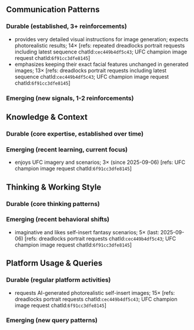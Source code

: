 ## Communication Patterns
### Durable (established, 3+ reinforcements)
- provides very detailed visual instructions for image generation; expects photorealistic results; 14× [refs: repeated dreadlocks portrait requests including latest sequence chatId:`cec449b4df5c43`; UFC champion image request chatId:`6f91cc3dfe8145`]
- emphasizes keeping their exact facial features unchanged in generated images; 13× [refs: dreadlocks portrait requests including latest sequence chatId:`cec449b4df5c43`; UFC champion image request chatId:`6f91cc3dfe8145`]

### Emerging (new signals, 1-2 reinforcements)

## Knowledge & Context
### Durable (core expertise, established over time)

### Emerging (recent learning, current focus)
- enjoys UFC imagery and scenarios; 3× (since 2025-09-06) [refs: UFC champion image request chatId:`6f91cc3dfe8145`]

## Thinking & Working Style
### Durable (core thinking patterns)

### Emerging (recent behavioral shifts)
- imaginative and likes self-insert fantasy scenarios; 5× (last: 2025-09-06) [refs: dreadlocks portrait requests chatId:`cec449b4df5c43`; UFC champion image request chatId:`6f91cc3dfe8145`]

## Platform Usage & Queries
### Durable (regular platform activities)
- requests AI-generated photorealistic self-insert images; 15× [refs: dreadlocks portrait requests chatId:`cec449b4df5c43`; UFC champion image request chatId:`6f91cc3dfe8145`]

### Emerging (new query patterns)